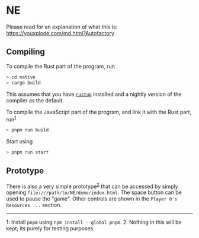 <!-- markdownlint-disable no-inline-html no-bare-urls line-length header-increment commands-show-output -->

# NE

Please read for an explanation of what this is: https://youxplode.com/md.html?Autofactory

## Compiling

To compile the Rust part of the program, run

```bash
> cd native
> cargo build
```

This assumes that you have [`rustup`](https://rustup.rs/) installed and a nightly version of the compiler as the default.

To compile the JavaScript part of the program, and link it with the Rust part, run<sup>[1](#fn1)</sup>

```bash
> pnpm run build
```

Start using

```bash
> pnpm run start
```

## Prototype

There is also a very simple prototype<sup>[2](#fn2)</sup> that can be accessed by simply opening `file:///path/to/NE/demo/index.html`. The space button can be used to pause the "game". Other controls are shown in the `Player 0's Resources ...` section.

---

<a name="fn1">1</a>: Install `pnpm` using `npm install --global pnpm`.
<a name="fn2">2</a>: Nothing in this will be kept; its purely for testing purposes.
